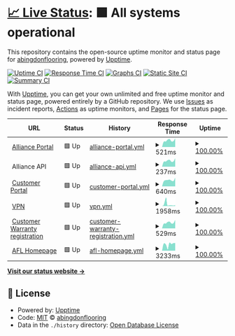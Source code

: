 # [📈 Live Status](https://abingdonflooring.github.io/status): <!--live status--> **🟩 All systems operational**

This repository contains the open-source uptime monitor and status page for [abingdonflooring](https://abingdonflooring.github.io/status), powered by [Upptime](https://github.com/upptime/upptime).

[![Uptime CI](https://github.com/abingdonflooring/status/workflows/Uptime%20CI/badge.svg)](https://github.com/abingdonflooring/status/actions?query=workflow%3A%22Uptime+CI%22)
[![Response Time CI](https://github.com/abingdonflooring/status/workflows/Response%20Time%20CI/badge.svg)](https://github.com/abingdonflooring/status/actions?query=workflow%3A%22Response+Time+CI%22)
[![Graphs CI](https://github.com/abingdonflooring/status/workflows/Graphs%20CI/badge.svg)](https://github.com/abingdonflooring/status/actions?query=workflow%3A%22Graphs+CI%22)
[![Static Site CI](https://github.com/abingdonflooring/status/workflows/Static%20Site%20CI/badge.svg)](https://github.com/abingdonflooring/status/actions?query=workflow%3A%22Static+Site+CI%22)
[![Summary CI](https://github.com/abingdonflooring/status/workflows/Summary%20CI/badge.svg)](https://github.com/abingdonflooring/status/actions?query=workflow%3A%22Summary+CI%22)

With [Upptime](https://upptime.js.org), you can get your own unlimited and free uptime monitor and status page, powered entirely by a GitHub repository. We use [Issues](https://github.com/abingdonflooring/status/issues) as incident reports, [Actions](https://github.com/abingdonflooring/status/actions) as uptime monitors, and [Pages](https://abingdonflooring.github.io/status) for the status page.

<!--start: status pages-->
<!-- This summary is generated by Upptime (https://github.com/upptime/upptime) -->
<!-- Do not edit this manually, your changes will be overwritten -->
<!-- prettier-ignore -->
| URL | Status | History | Response Time | Uptime |
| --- | ------ | ------- | ------------- | ------ |
| <img alt="" src="https://icons.duckduckgo.com/ip3/portal.alliancefdl.co.uk.ico" height="13"> [Alliance Portal](https://portal.alliancefdl.co.uk/alliance/) | 🟩 Up | [alliance-portal.yml](https://github.com/abingdonflooring/status/commits/HEAD/history/alliance-portal.yml) | <details><summary><img alt="Response time graph" src="./graphs/alliance-portal/response-time-week.png" height="20"> 521ms</summary><br><a href="https://abingdonflooring.github.io/status/history/alliance-portal"><img alt="Response time 636" src="https://img.shields.io/endpoint?url=https%3A%2F%2Fraw.githubusercontent.com%2Fabingdonflooring%2Fstatus%2FHEAD%2Fapi%2Falliance-portal%2Fresponse-time.json"></a><br><a href="https://abingdonflooring.github.io/status/history/alliance-portal"><img alt="24-hour response time 678" src="https://img.shields.io/endpoint?url=https%3A%2F%2Fraw.githubusercontent.com%2Fabingdonflooring%2Fstatus%2FHEAD%2Fapi%2Falliance-portal%2Fresponse-time-day.json"></a><br><a href="https://abingdonflooring.github.io/status/history/alliance-portal"><img alt="7-day response time 521" src="https://img.shields.io/endpoint?url=https%3A%2F%2Fraw.githubusercontent.com%2Fabingdonflooring%2Fstatus%2FHEAD%2Fapi%2Falliance-portal%2Fresponse-time-week.json"></a><br><a href="https://abingdonflooring.github.io/status/history/alliance-portal"><img alt="30-day response time 637" src="https://img.shields.io/endpoint?url=https%3A%2F%2Fraw.githubusercontent.com%2Fabingdonflooring%2Fstatus%2FHEAD%2Fapi%2Falliance-portal%2Fresponse-time-month.json"></a><br><a href="https://abingdonflooring.github.io/status/history/alliance-portal"><img alt="1-year response time 636" src="https://img.shields.io/endpoint?url=https%3A%2F%2Fraw.githubusercontent.com%2Fabingdonflooring%2Fstatus%2FHEAD%2Fapi%2Falliance-portal%2Fresponse-time-year.json"></a></details> | <details><summary><a href="https://abingdonflooring.github.io/status/history/alliance-portal">100.00%</a></summary><a href="https://abingdonflooring.github.io/status/history/alliance-portal"><img alt="All-time uptime 99.98%" src="https://img.shields.io/endpoint?url=https%3A%2F%2Fraw.githubusercontent.com%2Fabingdonflooring%2Fstatus%2FHEAD%2Fapi%2Falliance-portal%2Fuptime.json"></a><br><a href="https://abingdonflooring.github.io/status/history/alliance-portal"><img alt="24-hour uptime 100.00%" src="https://img.shields.io/endpoint?url=https%3A%2F%2Fraw.githubusercontent.com%2Fabingdonflooring%2Fstatus%2FHEAD%2Fapi%2Falliance-portal%2Fuptime-day.json"></a><br><a href="https://abingdonflooring.github.io/status/history/alliance-portal"><img alt="7-day uptime 100.00%" src="https://img.shields.io/endpoint?url=https%3A%2F%2Fraw.githubusercontent.com%2Fabingdonflooring%2Fstatus%2FHEAD%2Fapi%2Falliance-portal%2Fuptime-week.json"></a><br><a href="https://abingdonflooring.github.io/status/history/alliance-portal"><img alt="30-day uptime 100.00%" src="https://img.shields.io/endpoint?url=https%3A%2F%2Fraw.githubusercontent.com%2Fabingdonflooring%2Fstatus%2FHEAD%2Fapi%2Falliance-portal%2Fuptime-month.json"></a><br><a href="https://abingdonflooring.github.io/status/history/alliance-portal"><img alt="1-year uptime 99.98%" src="https://img.shields.io/endpoint?url=https%3A%2F%2Fraw.githubusercontent.com%2Fabingdonflooring%2Fstatus%2FHEAD%2Fapi%2Falliance-portal%2Fuptime-year.json"></a></details>
| <img alt="" src="https://icons.duckduckgo.com/ip3/null.ico" height="13"> Alliance API | 🟩 Up | [alliance-api.yml](https://github.com/abingdonflooring/status/commits/HEAD/history/alliance-api.yml) | <details><summary><img alt="Response time graph" src="./graphs/alliance-api/response-time-week.png" height="20"> 237ms</summary><br><a href="https://abingdonflooring.github.io/status/history/alliance-api"><img alt="Response time 247" src="https://img.shields.io/endpoint?url=https%3A%2F%2Fraw.githubusercontent.com%2Fabingdonflooring%2Fstatus%2FHEAD%2Fapi%2Falliance-api%2Fresponse-time.json"></a><br><a href="https://abingdonflooring.github.io/status/history/alliance-api"><img alt="24-hour response time 330" src="https://img.shields.io/endpoint?url=https%3A%2F%2Fraw.githubusercontent.com%2Fabingdonflooring%2Fstatus%2FHEAD%2Fapi%2Falliance-api%2Fresponse-time-day.json"></a><br><a href="https://abingdonflooring.github.io/status/history/alliance-api"><img alt="7-day response time 237" src="https://img.shields.io/endpoint?url=https%3A%2F%2Fraw.githubusercontent.com%2Fabingdonflooring%2Fstatus%2FHEAD%2Fapi%2Falliance-api%2Fresponse-time-week.json"></a><br><a href="https://abingdonflooring.github.io/status/history/alliance-api"><img alt="30-day response time 257" src="https://img.shields.io/endpoint?url=https%3A%2F%2Fraw.githubusercontent.com%2Fabingdonflooring%2Fstatus%2FHEAD%2Fapi%2Falliance-api%2Fresponse-time-month.json"></a><br><a href="https://abingdonflooring.github.io/status/history/alliance-api"><img alt="1-year response time 247" src="https://img.shields.io/endpoint?url=https%3A%2F%2Fraw.githubusercontent.com%2Fabingdonflooring%2Fstatus%2FHEAD%2Fapi%2Falliance-api%2Fresponse-time-year.json"></a></details> | <details><summary><a href="https://abingdonflooring.github.io/status/history/alliance-api">100.00%</a></summary><a href="https://abingdonflooring.github.io/status/history/alliance-api"><img alt="All-time uptime 100.00%" src="https://img.shields.io/endpoint?url=https%3A%2F%2Fraw.githubusercontent.com%2Fabingdonflooring%2Fstatus%2FHEAD%2Fapi%2Falliance-api%2Fuptime.json"></a><br><a href="https://abingdonflooring.github.io/status/history/alliance-api"><img alt="24-hour uptime 100.00%" src="https://img.shields.io/endpoint?url=https%3A%2F%2Fraw.githubusercontent.com%2Fabingdonflooring%2Fstatus%2FHEAD%2Fapi%2Falliance-api%2Fuptime-day.json"></a><br><a href="https://abingdonflooring.github.io/status/history/alliance-api"><img alt="7-day uptime 100.00%" src="https://img.shields.io/endpoint?url=https%3A%2F%2Fraw.githubusercontent.com%2Fabingdonflooring%2Fstatus%2FHEAD%2Fapi%2Falliance-api%2Fuptime-week.json"></a><br><a href="https://abingdonflooring.github.io/status/history/alliance-api"><img alt="30-day uptime 100.00%" src="https://img.shields.io/endpoint?url=https%3A%2F%2Fraw.githubusercontent.com%2Fabingdonflooring%2Fstatus%2FHEAD%2Fapi%2Falliance-api%2Fuptime-month.json"></a><br><a href="https://abingdonflooring.github.io/status/history/alliance-api"><img alt="1-year uptime 100.00%" src="https://img.shields.io/endpoint?url=https%3A%2F%2Fraw.githubusercontent.com%2Fabingdonflooring%2Fstatus%2FHEAD%2Fapi%2Falliance-api%2Fuptime-year.json"></a></details>
| <img alt="" src="https://icons.duckduckgo.com/ip3/portal.abingdonflooring.co.uk.ico" height="13"> [Customer Portal](https://portal.abingdonflooring.co.uk/) | 🟩 Up | [customer-portal.yml](https://github.com/abingdonflooring/status/commits/HEAD/history/customer-portal.yml) | <details><summary><img alt="Response time graph" src="./graphs/customer-portal/response-time-week.png" height="20"> 640ms</summary><br><a href="https://abingdonflooring.github.io/status/history/customer-portal"><img alt="Response time 778" src="https://img.shields.io/endpoint?url=https%3A%2F%2Fraw.githubusercontent.com%2Fabingdonflooring%2Fstatus%2FHEAD%2Fapi%2Fcustomer-portal%2Fresponse-time.json"></a><br><a href="https://abingdonflooring.github.io/status/history/customer-portal"><img alt="24-hour response time 871" src="https://img.shields.io/endpoint?url=https%3A%2F%2Fraw.githubusercontent.com%2Fabingdonflooring%2Fstatus%2FHEAD%2Fapi%2Fcustomer-portal%2Fresponse-time-day.json"></a><br><a href="https://abingdonflooring.github.io/status/history/customer-portal"><img alt="7-day response time 640" src="https://img.shields.io/endpoint?url=https%3A%2F%2Fraw.githubusercontent.com%2Fabingdonflooring%2Fstatus%2FHEAD%2Fapi%2Fcustomer-portal%2Fresponse-time-week.json"></a><br><a href="https://abingdonflooring.github.io/status/history/customer-portal"><img alt="30-day response time 822" src="https://img.shields.io/endpoint?url=https%3A%2F%2Fraw.githubusercontent.com%2Fabingdonflooring%2Fstatus%2FHEAD%2Fapi%2Fcustomer-portal%2Fresponse-time-month.json"></a><br><a href="https://abingdonflooring.github.io/status/history/customer-portal"><img alt="1-year response time 778" src="https://img.shields.io/endpoint?url=https%3A%2F%2Fraw.githubusercontent.com%2Fabingdonflooring%2Fstatus%2FHEAD%2Fapi%2Fcustomer-portal%2Fresponse-time-year.json"></a></details> | <details><summary><a href="https://abingdonflooring.github.io/status/history/customer-portal">100.00%</a></summary><a href="https://abingdonflooring.github.io/status/history/customer-portal"><img alt="All-time uptime 99.89%" src="https://img.shields.io/endpoint?url=https%3A%2F%2Fraw.githubusercontent.com%2Fabingdonflooring%2Fstatus%2FHEAD%2Fapi%2Fcustomer-portal%2Fuptime.json"></a><br><a href="https://abingdonflooring.github.io/status/history/customer-portal"><img alt="24-hour uptime 100.00%" src="https://img.shields.io/endpoint?url=https%3A%2F%2Fraw.githubusercontent.com%2Fabingdonflooring%2Fstatus%2FHEAD%2Fapi%2Fcustomer-portal%2Fuptime-day.json"></a><br><a href="https://abingdonflooring.github.io/status/history/customer-portal"><img alt="7-day uptime 100.00%" src="https://img.shields.io/endpoint?url=https%3A%2F%2Fraw.githubusercontent.com%2Fabingdonflooring%2Fstatus%2FHEAD%2Fapi%2Fcustomer-portal%2Fuptime-week.json"></a><br><a href="https://abingdonflooring.github.io/status/history/customer-portal"><img alt="30-day uptime 99.87%" src="https://img.shields.io/endpoint?url=https%3A%2F%2Fraw.githubusercontent.com%2Fabingdonflooring%2Fstatus%2FHEAD%2Fapi%2Fcustomer-portal%2Fuptime-month.json"></a><br><a href="https://abingdonflooring.github.io/status/history/customer-portal"><img alt="1-year uptime 99.89%" src="https://img.shields.io/endpoint?url=https%3A%2F%2Fraw.githubusercontent.com%2Fabingdonflooring%2Fstatus%2FHEAD%2Fapi%2Fcustomer-portal%2Fuptime-year.json"></a></details>
| <img alt="" src="https://icons.duckduckgo.com/ip3/vpn.abingdonflooring.co.uk.ico" height="13"> [VPN](https://VPN.abingdonflooring.co.uk) | 🟩 Up | [vpn.yml](https://github.com/abingdonflooring/status/commits/HEAD/history/vpn.yml) | <details><summary><img alt="Response time graph" src="./graphs/vpn/response-time-week.png" height="20"> 1958ms</summary><br><a href="https://abingdonflooring.github.io/status/history/vpn"><img alt="Response time 886" src="https://img.shields.io/endpoint?url=https%3A%2F%2Fraw.githubusercontent.com%2Fabingdonflooring%2Fstatus%2FHEAD%2Fapi%2Fvpn%2Fresponse-time.json"></a><br><a href="https://abingdonflooring.github.io/status/history/vpn"><img alt="24-hour response time 928" src="https://img.shields.io/endpoint?url=https%3A%2F%2Fraw.githubusercontent.com%2Fabingdonflooring%2Fstatus%2FHEAD%2Fapi%2Fvpn%2Fresponse-time-day.json"></a><br><a href="https://abingdonflooring.github.io/status/history/vpn"><img alt="7-day response time 1958" src="https://img.shields.io/endpoint?url=https%3A%2F%2Fraw.githubusercontent.com%2Fabingdonflooring%2Fstatus%2FHEAD%2Fapi%2Fvpn%2Fresponse-time-week.json"></a><br><a href="https://abingdonflooring.github.io/status/history/vpn"><img alt="30-day response time 1101" src="https://img.shields.io/endpoint?url=https%3A%2F%2Fraw.githubusercontent.com%2Fabingdonflooring%2Fstatus%2FHEAD%2Fapi%2Fvpn%2Fresponse-time-month.json"></a><br><a href="https://abingdonflooring.github.io/status/history/vpn"><img alt="1-year response time 886" src="https://img.shields.io/endpoint?url=https%3A%2F%2Fraw.githubusercontent.com%2Fabingdonflooring%2Fstatus%2FHEAD%2Fapi%2Fvpn%2Fresponse-time-year.json"></a></details> | <details><summary><a href="https://abingdonflooring.github.io/status/history/vpn">100.00%</a></summary><a href="https://abingdonflooring.github.io/status/history/vpn"><img alt="All-time uptime 100.00%" src="https://img.shields.io/endpoint?url=https%3A%2F%2Fraw.githubusercontent.com%2Fabingdonflooring%2Fstatus%2FHEAD%2Fapi%2Fvpn%2Fuptime.json"></a><br><a href="https://abingdonflooring.github.io/status/history/vpn"><img alt="24-hour uptime 100.00%" src="https://img.shields.io/endpoint?url=https%3A%2F%2Fraw.githubusercontent.com%2Fabingdonflooring%2Fstatus%2FHEAD%2Fapi%2Fvpn%2Fuptime-day.json"></a><br><a href="https://abingdonflooring.github.io/status/history/vpn"><img alt="7-day uptime 100.00%" src="https://img.shields.io/endpoint?url=https%3A%2F%2Fraw.githubusercontent.com%2Fabingdonflooring%2Fstatus%2FHEAD%2Fapi%2Fvpn%2Fuptime-week.json"></a><br><a href="https://abingdonflooring.github.io/status/history/vpn"><img alt="30-day uptime 100.00%" src="https://img.shields.io/endpoint?url=https%3A%2F%2Fraw.githubusercontent.com%2Fabingdonflooring%2Fstatus%2FHEAD%2Fapi%2Fvpn%2Fuptime-month.json"></a><br><a href="https://abingdonflooring.github.io/status/history/vpn"><img alt="1-year uptime 100.00%" src="https://img.shields.io/endpoint?url=https%3A%2F%2Fraw.githubusercontent.com%2Fabingdonflooring%2Fstatus%2FHEAD%2Fapi%2Fvpn%2Fuptime-year.json"></a></details>
| <img alt="" src="https://icons.duckduckgo.com/ip3/stainfreeforlife.com.ico" height="13"> [Customer Warranty registration](https://stainfreeforlife.com/) | 🟩 Up | [customer-warranty-registration.yml](https://github.com/abingdonflooring/status/commits/HEAD/history/customer-warranty-registration.yml) | <details><summary><img alt="Response time graph" src="./graphs/customer-warranty-registration/response-time-week.png" height="20"> 529ms</summary><br><a href="https://abingdonflooring.github.io/status/history/customer-warranty-registration"><img alt="Response time 610" src="https://img.shields.io/endpoint?url=https%3A%2F%2Fraw.githubusercontent.com%2Fabingdonflooring%2Fstatus%2FHEAD%2Fapi%2Fcustomer-warranty-registration%2Fresponse-time.json"></a><br><a href="https://abingdonflooring.github.io/status/history/customer-warranty-registration"><img alt="24-hour response time 754" src="https://img.shields.io/endpoint?url=https%3A%2F%2Fraw.githubusercontent.com%2Fabingdonflooring%2Fstatus%2FHEAD%2Fapi%2Fcustomer-warranty-registration%2Fresponse-time-day.json"></a><br><a href="https://abingdonflooring.github.io/status/history/customer-warranty-registration"><img alt="7-day response time 529" src="https://img.shields.io/endpoint?url=https%3A%2F%2Fraw.githubusercontent.com%2Fabingdonflooring%2Fstatus%2FHEAD%2Fapi%2Fcustomer-warranty-registration%2Fresponse-time-week.json"></a><br><a href="https://abingdonflooring.github.io/status/history/customer-warranty-registration"><img alt="30-day response time 710" src="https://img.shields.io/endpoint?url=https%3A%2F%2Fraw.githubusercontent.com%2Fabingdonflooring%2Fstatus%2FHEAD%2Fapi%2Fcustomer-warranty-registration%2Fresponse-time-month.json"></a><br><a href="https://abingdonflooring.github.io/status/history/customer-warranty-registration"><img alt="1-year response time 610" src="https://img.shields.io/endpoint?url=https%3A%2F%2Fraw.githubusercontent.com%2Fabingdonflooring%2Fstatus%2FHEAD%2Fapi%2Fcustomer-warranty-registration%2Fresponse-time-year.json"></a></details> | <details><summary><a href="https://abingdonflooring.github.io/status/history/customer-warranty-registration">100.00%</a></summary><a href="https://abingdonflooring.github.io/status/history/customer-warranty-registration"><img alt="All-time uptime 99.93%" src="https://img.shields.io/endpoint?url=https%3A%2F%2Fraw.githubusercontent.com%2Fabingdonflooring%2Fstatus%2FHEAD%2Fapi%2Fcustomer-warranty-registration%2Fuptime.json"></a><br><a href="https://abingdonflooring.github.io/status/history/customer-warranty-registration"><img alt="24-hour uptime 100.00%" src="https://img.shields.io/endpoint?url=https%3A%2F%2Fraw.githubusercontent.com%2Fabingdonflooring%2Fstatus%2FHEAD%2Fapi%2Fcustomer-warranty-registration%2Fuptime-day.json"></a><br><a href="https://abingdonflooring.github.io/status/history/customer-warranty-registration"><img alt="7-day uptime 100.00%" src="https://img.shields.io/endpoint?url=https%3A%2F%2Fraw.githubusercontent.com%2Fabingdonflooring%2Fstatus%2FHEAD%2Fapi%2Fcustomer-warranty-registration%2Fuptime-week.json"></a><br><a href="https://abingdonflooring.github.io/status/history/customer-warranty-registration"><img alt="30-day uptime 99.87%" src="https://img.shields.io/endpoint?url=https%3A%2F%2Fraw.githubusercontent.com%2Fabingdonflooring%2Fstatus%2FHEAD%2Fapi%2Fcustomer-warranty-registration%2Fuptime-month.json"></a><br><a href="https://abingdonflooring.github.io/status/history/customer-warranty-registration"><img alt="1-year uptime 99.93%" src="https://img.shields.io/endpoint?url=https%3A%2F%2Fraw.githubusercontent.com%2Fabingdonflooring%2Fstatus%2FHEAD%2Fapi%2Fcustomer-warranty-registration%2Fuptime-year.json"></a></details>
| <img alt="" src="https://icons.duckduckgo.com/ip3/www.abingdonflooring.co.uk.ico" height="13"> [AFL Homepage](https://www.abingdonflooring.co.uk) | 🟩 Up | [afl-homepage.yml](https://github.com/abingdonflooring/status/commits/HEAD/history/afl-homepage.yml) | <details><summary><img alt="Response time graph" src="./graphs/afl-homepage/response-time-week.png" height="20"> 3233ms</summary><br><a href="https://abingdonflooring.github.io/status/history/afl-homepage"><img alt="Response time 3240" src="https://img.shields.io/endpoint?url=https%3A%2F%2Fraw.githubusercontent.com%2Fabingdonflooring%2Fstatus%2FHEAD%2Fapi%2Fafl-homepage%2Fresponse-time.json"></a><br><a href="https://abingdonflooring.github.io/status/history/afl-homepage"><img alt="24-hour response time 3879" src="https://img.shields.io/endpoint?url=https%3A%2F%2Fraw.githubusercontent.com%2Fabingdonflooring%2Fstatus%2FHEAD%2Fapi%2Fafl-homepage%2Fresponse-time-day.json"></a><br><a href="https://abingdonflooring.github.io/status/history/afl-homepage"><img alt="7-day response time 3233" src="https://img.shields.io/endpoint?url=https%3A%2F%2Fraw.githubusercontent.com%2Fabingdonflooring%2Fstatus%2FHEAD%2Fapi%2Fafl-homepage%2Fresponse-time-week.json"></a><br><a href="https://abingdonflooring.github.io/status/history/afl-homepage"><img alt="30-day response time 3326" src="https://img.shields.io/endpoint?url=https%3A%2F%2Fraw.githubusercontent.com%2Fabingdonflooring%2Fstatus%2FHEAD%2Fapi%2Fafl-homepage%2Fresponse-time-month.json"></a><br><a href="https://abingdonflooring.github.io/status/history/afl-homepage"><img alt="1-year response time 3240" src="https://img.shields.io/endpoint?url=https%3A%2F%2Fraw.githubusercontent.com%2Fabingdonflooring%2Fstatus%2FHEAD%2Fapi%2Fafl-homepage%2Fresponse-time-year.json"></a></details> | <details><summary><a href="https://abingdonflooring.github.io/status/history/afl-homepage">100.00%</a></summary><a href="https://abingdonflooring.github.io/status/history/afl-homepage"><img alt="All-time uptime 99.78%" src="https://img.shields.io/endpoint?url=https%3A%2F%2Fraw.githubusercontent.com%2Fabingdonflooring%2Fstatus%2FHEAD%2Fapi%2Fafl-homepage%2Fuptime.json"></a><br><a href="https://abingdonflooring.github.io/status/history/afl-homepage"><img alt="24-hour uptime 100.00%" src="https://img.shields.io/endpoint?url=https%3A%2F%2Fraw.githubusercontent.com%2Fabingdonflooring%2Fstatus%2FHEAD%2Fapi%2Fafl-homepage%2Fuptime-day.json"></a><br><a href="https://abingdonflooring.github.io/status/history/afl-homepage"><img alt="7-day uptime 100.00%" src="https://img.shields.io/endpoint?url=https%3A%2F%2Fraw.githubusercontent.com%2Fabingdonflooring%2Fstatus%2FHEAD%2Fapi%2Fafl-homepage%2Fuptime-week.json"></a><br><a href="https://abingdonflooring.github.io/status/history/afl-homepage"><img alt="30-day uptime 99.51%" src="https://img.shields.io/endpoint?url=https%3A%2F%2Fraw.githubusercontent.com%2Fabingdonflooring%2Fstatus%2FHEAD%2Fapi%2Fafl-homepage%2Fuptime-month.json"></a><br><a href="https://abingdonflooring.github.io/status/history/afl-homepage"><img alt="1-year uptime 99.78%" src="https://img.shields.io/endpoint?url=https%3A%2F%2Fraw.githubusercontent.com%2Fabingdonflooring%2Fstatus%2FHEAD%2Fapi%2Fafl-homepage%2Fuptime-year.json"></a></details>

<!--end: status pages-->

[**Visit our status website →**](https://abingdonflooring.github.io/status)

## 📄 License

- Powered by: [Upptime](https://github.com/upptime/upptime)
- Code: [MIT](./LICENSE) © [abingdonflooring](https://abingdonflooring.github.io/status)
- Data in the `./history` directory: [Open Database License](https://opendatacommons.org/licenses/odbl/1-0/)
